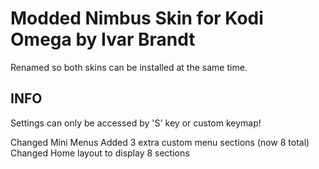 # Modded Nimbus Skin for Kodi Omega by Ivar Brandt
Renamed so both skins can be installed at the same time.


## INFO

Settings can only be accessed by 'S' key or custom keymap!

Changed Mini Menus
Added 3 extra custom menu sections (now 8 total)
Changed Home layout to display 8 sections

